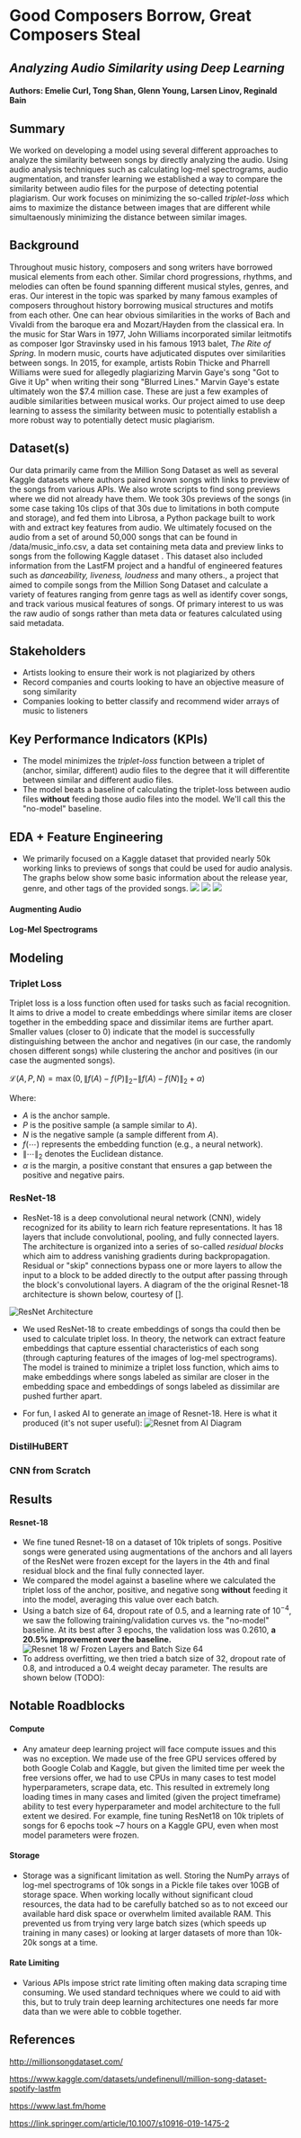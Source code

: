 # Good Composers Borrow, Great Composers Steal
## *Analyzing Audio Similarity using Deep Learning*
#### Authors: Emelie Curl, Tong Shan, Glenn Young, Larsen Linov, Reginald Bain
## Summary
We worked on developing a model using several different approaches to analyze the similarity between songs by directly analyzing the audio. Using audio analysis techniques such as calculating log-mel spectrograms, audio augmentation, and transfer learning we established a way to compare the similarity between audio files for the purpose of detecting potential  plagiarism. Our work focuses on minimizing the so-called *triplet-loss* which aims to maximize the distance between images that are different while simultaenously minimizing the distance between similar images.
## Background
Throughout music history, composers and song writers have borrowed musical elements from each other. Similar chord progressions, rhythms, and melodies can often be found spanning different musical styles, genres, and eras. Our interest in the topic was sparked by many famous examples of composers throughout history borrowing musical structures and motifs from each other. One can hear obvious similarities in the works of Bach and Vivaldi from the baroque era and Mozart/Hayden from the classical era. In the music for Star Wars in 1977, John Williams incorporated similar leitmotifs as composer Igor Stravinsky used in his famous 1913 balet, *The Rite of Spring*. In modern music, courts have adjuticated disputes over similarities between songs. In 2015, for example, artists Robin Thicke and Pharrell Williams were sued for allegedly plagiarizing Marvin Gaye's song "Got to Give it Up" when writing their song "Blurred Lines." Marvin Gaye's estate ultimately won the $7.4 million case. These are just a few examples of audible similarities between musical works. Our project aimed to use deep learning to assess the similarity between music to potentially establish a more robust way to potentially detect music plagiarism.
## Dataset(s)
Our data primarily came from the Million Song Dataset as well as several Kaggle datasets where authors paired known songs with links to preview of the songs from various APIs. We also wrote scripts to find song previews where we did not already have them. We took 30s previews of the songs (in some case taking 10s clips of that 30s due to limitations in both compute and storage), and fed them into Librosa, a Python package built to work with and extract key features from audio. We ultimately focused on the audio from a set of around 50,000 songs that can be found in /data/music_info.csv, a data set containing meta data and preview links to songs from the following Kaggle dataset . This dataset also included information from the LastFM project and a handful of engineered features such as *danceability, liveness, loudness* and many others., a project that aimed to compile songs from the Million Song Dataset and calculate a variety of features ranging from genre tags as well as identify cover songs, and track various musical features of songs. Of primary interest to us was the raw audio of songs rather than meta data or features calculated using said metadata.
## Stakeholders
- Artists looking to ensure their work is not plagiarized by others
- Record companies and courts looking to have an objective measure of song similarity
- Companies looking to better classify and recommend wider arrays of music to listeners
## Key Performance Indicators (KPIs)
- The model minimizes the *triplet-loss* function between a triplet of (anchor, similar, different) audio files to the degree that it will differentite between similar and different audio files.
- The model beats a baseline of calculating the triplet-loss between audio files **without** feeding those audio files into the model. We'll call this the "no-model" baseline.
## EDA + Feature Engineering
- We primarily focused on a Kaggle dataset that provided nearly 50k working links to previews of songs that could be used for audio analysis. The graphs below show some basic information about the release year, genre, and other tags of the provided songs.
![](images/genres_years.png)
![](images/tag_counts.png)
![](images/metadata.png)
#### Augmenting Audio 
#### Log-Mel Spectrograms
## Modeling
### Triplet Loss

Triplet loss is a loss function often used for tasks such as facial recognition. It aims to drive a model to create embeddings where similar items are closer together in the embedding space and dissimilar items are further apart. Smaller values (closer to 0) indicate that the model is successfully distinguishing between the anchor and negatives (in our case, the randomly chosen different songs) while clustering the anchor and positives (in our case the augmented songs).

$\mathcal{L}(A, P, N) = \max(0, \|f(A) - f(P)\|_2 - \|f(A) - f(N)\|_2 + \alpha)$

Where:
- $A$ is the anchor sample.
- $P$ is the positive sample (a sample similar to $A$).
- $N$ is the negative sample (a sample different from $A$).
- $f(\cdots)$ represents the embedding function (e.g., a neural network).
- $\|\cdots\|_2$ denotes the Euclidean distance.
- $\alpha$ is the margin, a positive constant that ensures a gap between the positive and negative pairs.

### ResNet-18
- ResNet-18 is a deep convolutional neural network (CNN), widely recognized for its ability to learn rich feature representations. It has 18 layers that include convolutional, pooling, and fully connected layers. The architecture is organized into a series of so-called *residual blocks* which aim to address vanishing gradients during backpropagation. Residual or "skip" connections bypass one or more layers to allow the input to a block to be added directly to the output after passing through the block's convolutional layers. A diagram of the the original Resnet-18 architecture is shown below, courtesy of [].

![](images/Original-ResNet-18-Architecture.png "ResNet Architecture")

- We used ResNet-18 to create embeddings of songs tha could then be used to calculate triplet loss. In theory, the network can extract feature embeddings that capture essential characteristics of each song (through capturing features of the images of log-mel spectrograms). The model is trained to minimize a triplet loss function, which aims to make embeddings where songs labeled as similar are closer in the embedding space and embeddings of songs labeled as dissimilar are pushed further apart.

- For fun, I asked AI to generate an image of Resnet-18. Here is what it produced (it's not super useful):
![](images/resnet_ai.jpeg "Resnet from AI Diagram")
### DistilHuBERT
### CNN from Scratch
## Results
#### Resnet-18
- We fine tuned Resnet-18 on a dataset of 10k triplets of songs. Positive songs were generated using augmentations of the anchors and all layers of the ResNet were frozen except for the layers in the 4th and final residual block and the final fully connected layer. 
- We compared the model against a baseline where we calculated the triplet loss of the anchor, positive, and negative song **without** feeding it into the model, averaging this value over each batch.
- Using a batch size of 64, dropout rate of 0.5, and a learning rate of $10^{-4}$, we saw the following training/validation curves vs. the "no-model" baseline. At its best after 3 epochs, the validation loss was 0.2610, **a 20.5% improvement over the baseline.**
![](images/resnet-loss-plot-batch64-frozen.png "Resnet 18 w/ Frozen Layers and Batch Size 64")
- To address overfitting, we then tried a batch size of 32, dropout rate of 0.8, and introduced a 0.4 weight decay parameter. The results are shown below (TODO):
## Notable Roadblocks
#### Compute
- Any amateur deep learning project will face compute issues and this was no exception. We made use of the free GPU services offered by both Google Colab and Kaggle, but given the limited time per week the free versions offer, we had to use CPUs in many cases to test model hyperparameters, scrape data, etc. This resulted in extremely long loading times in many cases and limited (given the project timeframe) ability to test every hyperparameter and model architecture to the full extent we desired. For example, fine tuning ResNet18 on 10k triplets of songs for 6 epochs took ~7 hours on a Kaggle GPU, even when most model parameters were frozen.
#### Storage
- Storage was a significant limitation as well. Storing the NumPy arrays of log-mel spectrograms of 10k songs in a Pickle file takes over 10GB of storage space. When working locally without significant cloud resources, the data had to be carefully batched so as to not exceed our available hard disk space or overwhelm limited available RAM. This prevented us from trying very large batch sizes (which speeds up training in many cases) or looking at larger datasets of more than 10k-20k songs at a time.
#### Rate Limiting
- Various APIs impose strict rate limiting often making data scraping time consuming. We used standard techniques where we could to aid with this, but to truly train deep learning architectures one needs far more data than we were able to cobble together.
## References
http://millionsongdataset.com/

https://www.kaggle.com/datasets/undefinenull/million-song-dataset-spotify-lastfm

https://www.last.fm/home

https://link.springer.com/article/10.1007/s10916-019-1475-2 